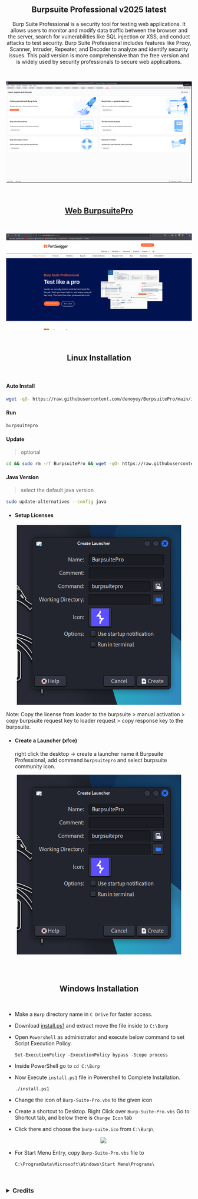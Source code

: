 <h2 align="center"> Burpsuite Professional v2025 latest </h2>

<p align="center"> Burp Suite Professional is a security tool for testing web applications. It allows users to monitor and modify data traffic between the browser and the server, search for vulnerabilities like SQL injection or XSS, and conduct attacks to test security. Burp Suite Professional includes features like Proxy, Scanner, Intruder, Repeater, and Decoder to analyze and identify security issues. This paid version is more comprehensive than the free version and is widely used by security professionals to secure web applications.</p>

<br>

![Screenshot_2024-09-19_17_45_09](https://github.com/denoyey/BurpsuitePro/blob/49c5bb9d4564464363ae42071cf9042f81c37dec/BurpsuitePro-v2025.png)

 <br>

<h2 align="center">
 <a href="https://portswigger.net/burp/pro">Web BurpsuitePro</a>
</h2>

<br>

![Screenshot_2024-09-19_17_45_09](https://github.com/denoyey/BurpsuitePro/blob/05c541e774b6ee51e0911e3fe5893d029268e905/Web-BurpsuitePro.png)

<br>

<h2 align="center"> Linux Installation </h2>

<br>

#### Auto Install
```sh
wget -qO- https://raw.githubusercontent.com/denoyey/BurpsuitePro/main/install.sh | sudo bash install.sh
```

#### Run
```sh
burpsuitepro
```

#### Update
> optional
```sh
cd && sudo rm -rf BurpsuitePro && wget -qO- https://raw.githubusercontent.com/denoyey/BurpsuitePro/refs/heads/main/update.sh | sudo bash
```

#### Java Version
> select the default java version
```sh
sudo update-alternatives --config java
```               

- #### Setup Licenses

<div align="center">
 <img src="https://github.com/denoyey/BurpsuitePro/blob/ee5ddaed3df3a206e2587e5e8abd5b538500bbec/Launcher.png" />
</div>
 
Note: Copy the license from loader to the burpsuite > manual activation > copy burpsuite request key to loader request >  copy response key to the burpsuite.

- #### Create a Launcher (xfce)

     right click the desktop -> create a launcher name it Burpsuite Professional, add command `burpsuitepro` and select burpsuite community icon.

<div align="center">
 <img src="https://github.com/denoyey/BurpsuitePro/blob/ee5ddaed3df3a206e2587e5e8abd5b538500bbec/Launcher.png" />
</div>

<br><br>

<h2 align="center"> Windows Installation</h2>

<br>
 
- Make a `Burp` directory name in `C Drive` for faster access.

- Download [install.ps1](https://codeload.github.com/denoyey/BurpsuitePro/zip/refs/heads/main) and extract move the file inside to `C:\Burp`

- Open `Powershell` as administrator and execute below command to set Script Execution Policy.


      Set-ExecutionPolicy -ExecutionPolicy bypass -Scope process

- Inside PowerShell go to `cd C:\Burp`

- Now Execute `install.ps1` file in Powershell to Complete Installation.

      ./install.ps1
 
- Change the icon of `Burp-Suite-Pro.vbs` to the given icon 

- Create a shortcut to Desktop. Right Click over `Burp-Suite-Pro.vbs` Go to Shortcut tab, and below there is `Change Icon` tab

- Click there and choose the `burp-suite.ico` from `C:\Burp\`

   <div align="center">
    
    <img src="https://user-images.githubusercontent.com/29830064/230825172-16c9cfba-4bca-46a4-86df-b352a4330b12.png">
</div>

- For Start Menu Entry, copy `Burp-Suite-Pro.vbs` file to 

      C:\ProgramData\Microsoft\Windows\Start Menu\Programs\

<br>

<h3 align="left" >
 <details><summary>Credits</summary>

###### Loader.jar by - [h3110w0r1d-y](https://github.com/h3110w0r1d-y/BurpLoaderKeygen)
###### Modified by - [denoyey](https://github.com/denoyey/BurpsuitePro)

</details>
</h3>
